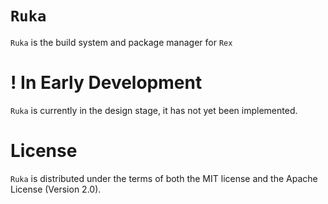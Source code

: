 # `Ruka`
`Ruka` is the build system and package manager for `Rex`

# ! In Early Development
`Ruka` is currently in the design stage, it has not yet been implemented.

# License
`Ruka` is distributed under the terms of both the MIT license and the Apache License (Version 2.0).
